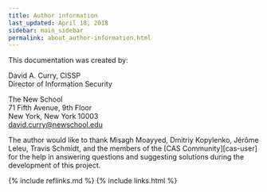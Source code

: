 ```yaml
---
title: Author information
last_updated: April 18, 2018
sidebar: main_sidebar
permalink: about_author-information.html
---
```


This documentation was created by:

David A. Curry, CISSP<br>
Director of Information Security

The New School<br>
71 Fifth Avenue, 9th Floor<br>
New York, New York 10003<br>
david.curry@newschool.edu

The author would like to thank Misagh Moayyed, Dmitriy Kopylenko, Jérôme Leleu, Travis Schmidt, and the members of the [CAS Community][cas-user] for the help in answering questions and suggesting solutions during the development of this project.

{% include reflinks.md %}
{% include links.html %}
